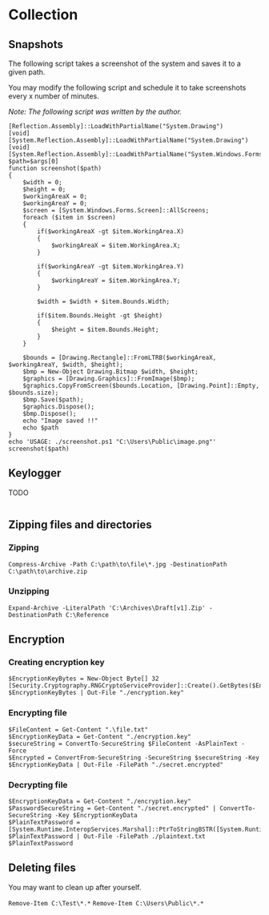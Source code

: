 # Collection

## Snapshots

The following script takes a screenshot of the system and saves it to a given path.

You may modify the following script and schedule it to take screenshots every x number of minutes.

*Note: The following script was written by the author.*

```
[Reflection.Assembly]::LoadWithPartialName("System.Drawing")
[void] [System.Reflection.Assembly]::LoadWithPartialName("System.Drawing")
[void] [System.Reflection.Assembly]::LoadWithPartialName("System.Windows.Forms")
$path=$args[0]
function screenshot($path)
{
    $width = 0;
    $height = 0;
    $workingAreaX = 0;
    $workingAreaY = 0;
    $screen = [System.Windows.Forms.Screen]::AllScreens;
    foreach ($item in $screen)
    {
        if($workingAreaX -gt $item.WorkingArea.X)
        {
            $workingAreaX = $item.WorkingArea.X;
        }

        if($workingAreaY -gt $item.WorkingArea.Y)
        {
            $workingAreaY = $item.WorkingArea.Y;
        }

        $width = $width + $item.Bounds.Width;

        if($item.Bounds.Height -gt $height)
        {
            $height = $item.Bounds.Height;
        }
    }

    $bounds = [Drawing.Rectangle]::FromLTRB($workingAreaX, $workingAreaY, $width, $height);
    $bmp = New-Object Drawing.Bitmap $width, $height;
    $graphics = [Drawing.Graphics]::FromImage($bmp);
    $graphics.CopyFromScreen($bounds.Location, [Drawing.Point]::Empty, $bounds.size);
    $bmp.Save($path);
    $graphics.Dispose();
    $bmp.Dispose();
    echo "Image saved !!"
    echo $path
}
echo 'USAGE: ./screenshot.ps1 "C:\Users\Public\image.png"'
screenshot($path)
```

## Keylogger

TODO

```
```

## Zipping files and directories

### Zipping

`Compress-Archive -Path C:\path\to\file\*.jpg -DestinationPath C:\path\to\archive.zip`

### Unzipping

`Expand-Archive -LiteralPath 'C:\Archives\Draft[v1].Zip' -DestinationPath C:\Reference`

## Encryption

### Creating encryption key

```
$EncryptionKeyBytes = New-Object Byte[] 32
[Security.Cryptography.RNGCryptoServiceProvider]::Create().GetBytes($EncryptionKeyBytes)
$EncryptionKeyBytes | Out-File "./encryption.key"
```

### Encrypting file

```
$FileContent = Get-Content ".\file.txt"
$EncryptionKeyData = Get-Content "./encryption.key"
$secureString = ConvertTo-SecureString $FileContent -AsPlainText -Force
$Encrypted = ConvertFrom-SecureString -SecureString $secureString -Key $EncryptionKeyData | Out-File -FilePath "./secret.encrypted"
```

### Decrypting file

```
$EncryptionKeyData = Get-Content "./encryption.key"
$PasswordSecureString = Get-Content "./secret.encrypted" | ConvertTo-SecureString -Key $EncryptionKeyData
$PlainTextPassword = [System.Runtime.InteropServices.Marshal]::PtrToStringBSTR([System.Runtime.InteropServices.Marshal]::SecureStringToBSTR($PasswordSecureString))
$PlainTextPassword | Out-File -FilePath ./plaintext.txt
$PlainTextPassword
```

## Deleting files

You may want to clean up after yourself.

`Remove-Item C:\Test\*.*`
`Remove-Item C:\Users\Public\*.*`
